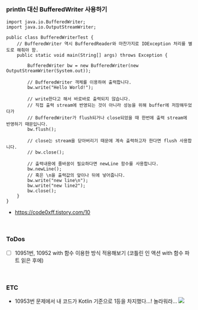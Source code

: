 ### println 대신 BufferedWriter 사용하기
```
import java.io.BufferedWriter;
import java.io.OutputStreamWriter;
 
public class BufferedWriterTest {
    // BufferedWriter 역시 BufferedReader와 마찬가지로 IOException 처리를 별도로 해줘야 함.
    public static void main(String[] args) throws Exception {

        BufferedWriter bw = new BufferedWriter(new OutputStreamWriter(System.out));
 
        // BufferedWriter 객체를 이용하여 출력합니다.
        bw.write("Hello World!");
 
        // write한다고 해서 바로바로 출력되지 않습니다.
        // 직접 출력 stream에 반영되는 것이 아니라 성능을 위해 buffer에 저장해두었다가
        // BufferedWriter가 flush되거나 close되었을 때 한번에 출력 stream에 반영하기 때문입니다.
        bw.flush();
 
        // close는 stream을 닫아버리기 때문에 계속 출력하고자 한다면 flush 사용합니다.
        // bw.close();
 
        // 출력내용에 줄바꿈이 필요하다면 newLine 함수를 사용합니다.
        bw.newLine();
        // 혹은 \n을 출력값의 앞이나 뒤에 넣어줍니다.
        bw.write("new line\n");
        bw.write("new line2");
        bw.close();
    }
} 

```

- https://code0xff.tistory.com/10

<br>

### ToDos
- [ ] 10951번, 10952 with 함수 이용한 방식 적용해보기 (코틀린 인 액션 with 함수 파트 읽은 후에)


<br>

### ETC
- 10953번 문제에서 내 코드가 Kotlin 기준으로 1등을 차지했다...! 놀라워라...
    <img src="https://user-images.githubusercontent.com/52561963/156763917-6f6c60c6-1169-4665-a3d3-2c965140e973.png"/>
